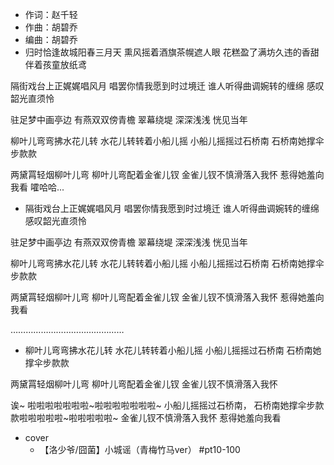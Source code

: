 - 作词：赵千轻
- 作曲：胡碧乔
- 编曲：胡碧乔
- 归时恰逢故城阳春三月天
熏风摇着酒旗茶幌遮人眼
花糕盈了满坊久违的香甜
伴着孩童放纸鸢

隔街戏台上正娓娓唱风月
唱罢你情我愿到时过境迁
谁人听得曲调婉转的缠绵
感叹韶光直须怜

驻足梦中画亭边
有燕双双傍青檐
翠幕绕堤 深深浅浅 恍见当年

柳叶儿弯弯拂水花儿转
水花儿转转着小船儿摇
小船儿摇摇过石桥南
石桥南她撑伞步款款

两黛罥轻烟柳叶儿弯
柳叶儿弯配着金雀儿钗
金雀儿钗不慎滑落入我怀
惹得她羞向我看   嚯哈哈...


- 隔街戏台上正娓娓唱风月
唱罢你情我愿到时过境迁
谁人听得曲调婉转的缠绵
感叹韶光直须怜

驻足梦中画亭边
有燕双双傍青檐
翠幕绕堤 深深浅浅 恍见当年

柳叶儿弯弯拂水花儿转
水花儿转转着小船儿摇
小船儿摇摇过石桥南
石桥南她撑伞步款款

两黛罥轻烟柳叶儿弯
柳叶儿弯配着金雀儿钗
金雀儿钗不慎滑落入我怀
惹得她羞向我看
 
………………………………………
 


- 柳叶儿弯弯拂水花儿转
水花儿转转着小船儿摇
小船儿摇摇过石桥南
石桥南她撑伞步款款

两黛罥轻烟柳叶儿弯
柳叶儿弯配着金雀儿钗
金雀儿钗不慎滑落入我怀
 
诶~
啦啦啦啦啦啦啦~啦啦啦啦啦啦啦~
小船儿摇摇过石桥南，
石桥南她撑伞步款款啦啦啦啦啦~啦啦啦啦啦~
金雀儿钗不慎滑落入我怀
惹得她羞向我看
- cover
    - 【洛少爷/囧菌】小城谣（青梅竹马ver）  #pt10-100
